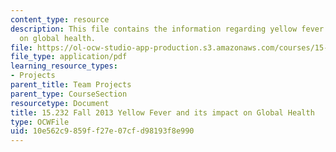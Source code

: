 ```yaml
---
content_type: resource
description: This file contains the information regarding yellow fever and its impact
  on global health.
file: https://ol-ocw-studio-app-production.s3.amazonaws.com/courses/15-232-business-model-innovation-global-health-in-frontier-markets-fall-2013/10e562c9859ff27e07cfd98193f8e990_MIT15_232F13_a1_ylw-fvr_1.pdf
file_type: application/pdf
learning_resource_types:
- Projects
parent_title: Team Projects
parent_type: CourseSection
resourcetype: Document
title: 15.232 Fall 2013 Yellow Fever and its impact on Global Health
type: OCWFile
uid: 10e562c9-859f-f27e-07cf-d98193f8e990
---
```


